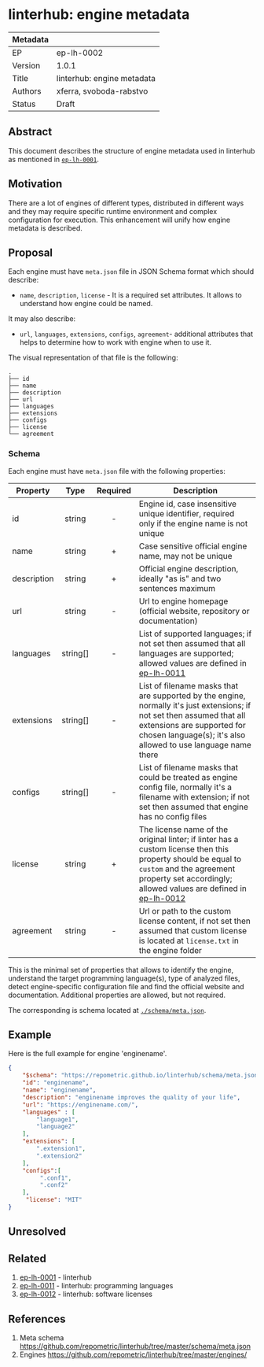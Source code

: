 # linterhub: engine metadata

| Metadata     |                                         |
| ------------ |-----------------------------------------|
| EP           | ep-lh-0002                              |
| Version      | 1.0.1                                   |
| Title        | linterhub: engine metadata              |
| Authors      | xferra, svoboda-rabstvo                                  |
| Status       | Draft                                   |

## Abstract

This document describes the structure of engine metadata used in linterhub as mentioned in [`ep-lh-0001`](#related).

## Motivation

There are a lot of engines of different types, distributed in different ways and they may require specific runtime environment and complex configuration for execution. This enhancement will unify how engine metadata is described.

## Proposal

Each engine must have `meta.json` file in JSON Schema format which should describe:

- `name`, `description`, `license` -  It is a required set attributes. It allows to understand how engine could be named.

It may also describe:

- `url`, `languages`, `extensions`, `configs`, `agreement`-  additional attributes that helps to determine how to work with engine when to use it.

The visual representation of that file is the following:

```
.
├── id
├── name
├── description
├── url
├── languages
├── extensions
├── configs
├── license
└── agreement
```

### Schema

Each engine must have `meta.json` file with the following properties:

| Property    | Type     | Required | Description |
| -           | :-:      | :-:      | -           |
| id          | string   | -        | Engine id, case insensitive unique identifier, required only if the engine name is not unique |
| name        | string   | +        | Case sensitive official engine name, may not be unique |
| description | string   | +        | Official engine description, ideally "as is" and two sentences maximum |
| url         | string   | -        | Url to engine homepage (official website, repository or documentation) |
| languages   | string[] | -        | List of supported languages; if not set then assumed that all languages are supported; allowed values are defined in [ep-lh-0011](#related) |
| extensions  | string[] | -        | List of filename masks that are supported by the engine, normally it's just extensions; if not set then assumed that all extensions are supported for chosen language(s); it's also allowed to use language name there |
| configs     | string[] | -        | List of filename masks that could be treated as engine config file, normally it's a filename with extension; if not set then assumed that engine has no config files |
| license     | string   | +        | The license name of the original linter; if linter has a custom license then this property should be equal to `custom` and the agreement property set accordingly; allowed values are defined in [ep-lh-0012](#related) |
| agreement   | string   | -        | Url or path to the custom license content, if not set then assumed that custom license is located at `license.txt` in the engine folder |

This is the minimal set of properties that allows to identify the engine, understand the target programming language(s), type of analyzed files, detect engine-specific configuration file and find the official website and documentation. Additional properties are allowed, but not required.

The corresponding is schema located at [`./schema/meta.json`](#references).

## Example

Here is the full example for engine 'enginename'.

```json
{
    "$schema": "https://repometric.github.io/linterhub/schema/meta.json",
    "id": "enginename",
    "name": "enginename",
    "description": "enginename improves the quality of your life",
    "url": "https://enginename.com/",
    "languages" : [
        "language1",
        "language2"
    ],
    "extensions": [
        ".extension1",
        ".extension2"
    ],
    "configs":[
         ".conf1",
         ".conf2"
    ],
     "license": "MIT"
}
```

## Unresolved

## Related

1. [ep-lh-0001](ep-lh-0001.md) - linterhub
2. [ep-lh-0011](ep-lh-0011.md) - linterhub: programming languages
3. [ep-lh-0012](ep-lh-0012.md) - linterhub: software licenses

## References

1. Meta schema <https://github.com/repometric/linterhub/tree/master/schema/meta.json>
2. Engines <https://github.com/repometric/linterhub/tree/master/engines/>